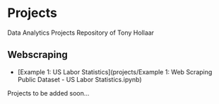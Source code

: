 # Projects
Data Analytics Projects Repository of Tony Hollaar

## Webscraping
- [Example 1: US Labor Statistics](projects/Example 1: Web Scraping Public Dataset - US Labor Statistics.ipynb)

Projects to be added soon...
